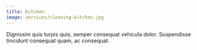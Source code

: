 ```yaml
---
title: Kitchen
image: services/cleaning-kitchen.jpg
---
```


Dignissim quis turpis quis, semper consequat vehicula dolor. Suspendisse tincidunt consequat quam, ac consequat.
